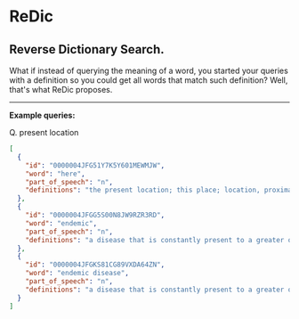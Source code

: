 # ReDic
Reverse Dictionary Search.
---

What if instead of querying the meaning of a word, you started your queries with a definition so you could get all words that match such definition? Well, that's what ReDic proposes.


---

**Example queries:**

Q. present location

```json
[
  {
    "id": "0000004JFG51Y7K5Y601MEWMJW",
    "word": "here",
    "part_of_speech": "n",
    "definitions": "the present location; this place; location, proximal pronoun; demonstrative pronoun, location; quantifier: demonstrative determiner, singular, proximal"
  },
  {
    "id": "0000004JFGG5S00N8JW9RZR3RD",
    "word": "endemic",
    "part_of_speech": "n",
    "definitions": "a disease that is constantly present to a greater or lesser degree in people of a certain class or in people living in a particular location"
  },
  {
    "id": "0000004JFGKS81CG89VXDA64ZN",
    "word": "endemic disease",
    "part_of_speech": "n",
    "definitions": "a disease that is constantly present to a greater or lesser degree in people of a certain class or in people living in a particular location"
  }
]
```
